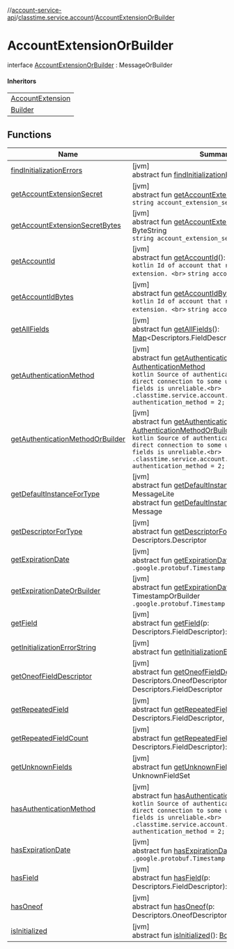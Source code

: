 //[account-service-api](../../../index.md)/[classtime.service.account](../index.md)/[AccountExtensionOrBuilder](index.md)

# AccountExtensionOrBuilder

interface [AccountExtensionOrBuilder](index.md) : MessageOrBuilder

#### Inheritors

| |
|---|
| [AccountExtension](../-account-extension/index.md) |
| [Builder](../-account-extension/-builder/index.md) |

## Functions

| Name | Summary |
|---|---|
| [findInitializationErrors](../../classtime.service.account.event/-signup-event-or-builder/index.md#1227463831%2FFunctions%2F1931141392) | [jvm]<br>abstract fun [findInitializationErrors](../../classtime.service.account.event/-signup-event-or-builder/index.md#1227463831%2FFunctions%2F1931141392)(): [List](https://docs.oracle.com/javase/8/docs/api/java/util/List.html)&lt;[String](https://docs.oracle.com/javase/8/docs/api/java/lang/String.html)&gt; |
| [getAccountExtensionSecret](get-account-extension-secret.md) | [jvm]<br>abstract fun [getAccountExtensionSecret](get-account-extension-secret.md)(): [String](https://docs.oracle.com/javase/8/docs/api/java/lang/String.html)<br>`string account_extension_secret = 3;` |
| [getAccountExtensionSecretBytes](get-account-extension-secret-bytes.md) | [jvm]<br>abstract fun [getAccountExtensionSecretBytes](get-account-extension-secret-bytes.md)(): ByteString<br>`string account_extension_secret = 3;` |
| [getAccountId](get-account-id.md) | [jvm]<br>abstract fun [getAccountId](get-account-id.md)(): [String](https://docs.oracle.com/javase/8/docs/api/java/lang/String.html)<br>```kotlin Id of account that requested an extension. <br>``` `string account_id = 5;` |
| [getAccountIdBytes](get-account-id-bytes.md) | [jvm]<br>abstract fun [getAccountIdBytes](get-account-id-bytes.md)(): ByteString<br>```kotlin Id of account that requested an extension. <br>``` `string account_id = 5;` |
| [getAllFields](../../classtime.service.account.event/-signup-event-or-builder/index.md#-1735213033%2FFunctions%2F1931141392) | [jvm]<br>abstract fun [getAllFields](../../classtime.service.account.event/-signup-event-or-builder/index.md#-1735213033%2FFunctions%2F1931141392)(): [Map](https://docs.oracle.com/javase/8/docs/api/java/util/Map.html)&lt;Descriptors.FieldDescriptor, [Any](https://kotlinlang.org/api/latest/jvm/stdlib/kotlin/-any/index.html)&gt; |
| [getAuthenticationMethod](get-authentication-method.md) | [jvm]<br>abstract fun [getAuthenticationMethod](get-authentication-method.md)(): [AuthenticationMethod](../-authentication-method/index.md)<br>```kotlin Source of authentication details without direct connection to some user account. Its id fields is unreliable.<br>``` `.classtime.service.account.AuthenticationMethod authentication_method = 2;` |
| [getAuthenticationMethodOrBuilder](get-authentication-method-or-builder.md) | [jvm]<br>abstract fun [getAuthenticationMethodOrBuilder](get-authentication-method-or-builder.md)(): [AuthenticationMethodOrBuilder](../-authentication-method-or-builder/index.md)<br>```kotlin Source of authentication details without direct connection to some user account. Its id fields is unreliable.<br>``` `.classtime.service.account.AuthenticationMethod authentication_method = 2;` |
| [getDefaultInstanceForType](../../classtime.service.account.event/-password-reset-event/-builder/index.md#-889905270%2FFunctions%2F1931141392) | [jvm]<br>abstract fun [getDefaultInstanceForType](../../classtime.service.account.event/-password-reset-event/-builder/index.md#-889905270%2FFunctions%2F1931141392)(): MessageLite<br>abstract fun [getDefaultInstanceForType](../../classtime.service.account.event/-signup-event-or-builder/index.md#1172508988%2FFunctions%2F1931141392)(): Message |
| [getDescriptorForType](../../classtime.service.account.event/-signup-event-or-builder/index.md#-2023656483%2FFunctions%2F1931141392) | [jvm]<br>abstract fun [getDescriptorForType](../../classtime.service.account.event/-signup-event-or-builder/index.md#-2023656483%2FFunctions%2F1931141392)(): Descriptors.Descriptor |
| [getExpirationDate](get-expiration-date.md) | [jvm]<br>abstract fun [getExpirationDate](get-expiration-date.md)(): Timestamp<br>`.google.protobuf.Timestamp expiration_date = 4;` |
| [getExpirationDateOrBuilder](get-expiration-date-or-builder.md) | [jvm]<br>abstract fun [getExpirationDateOrBuilder](get-expiration-date-or-builder.md)(): TimestampOrBuilder<br>`.google.protobuf.Timestamp expiration_date = 4;` |
| [getField](../../classtime.service.account.event/-signup-event-or-builder/index.md#-728711289%2FFunctions%2F1931141392) | [jvm]<br>abstract fun [getField](../../classtime.service.account.event/-signup-event-or-builder/index.md#-728711289%2FFunctions%2F1931141392)(p: Descriptors.FieldDescriptor): [Any](https://kotlinlang.org/api/latest/jvm/stdlib/kotlin/-any/index.html) |
| [getInitializationErrorString](../../classtime.service.account.event/-signup-event-or-builder/index.md#-106143432%2FFunctions%2F1931141392) | [jvm]<br>abstract fun [getInitializationErrorString](../../classtime.service.account.event/-signup-event-or-builder/index.md#-106143432%2FFunctions%2F1931141392)(): [String](https://docs.oracle.com/javase/8/docs/api/java/lang/String.html) |
| [getOneofFieldDescriptor](../../classtime.service.account.event/-signup-event-or-builder/index.md#1767160798%2FFunctions%2F1931141392) | [jvm]<br>abstract fun [getOneofFieldDescriptor](../../classtime.service.account.event/-signup-event-or-builder/index.md#1767160798%2FFunctions%2F1931141392)(p: Descriptors.OneofDescriptor): Descriptors.FieldDescriptor |
| [getRepeatedField](../../classtime.service.account.event/-signup-event-or-builder/index.md#1425494465%2FFunctions%2F1931141392) | [jvm]<br>abstract fun [getRepeatedField](../../classtime.service.account.event/-signup-event-or-builder/index.md#1425494465%2FFunctions%2F1931141392)(p: Descriptors.FieldDescriptor, p1: [Int](https://kotlinlang.org/api/latest/jvm/stdlib/kotlin/-int/index.html)): [Any](https://kotlinlang.org/api/latest/jvm/stdlib/kotlin/-any/index.html) |
| [getRepeatedFieldCount](../../classtime.service.account.event/-signup-event-or-builder/index.md#-950528252%2FFunctions%2F1931141392) | [jvm]<br>abstract fun [getRepeatedFieldCount](../../classtime.service.account.event/-signup-event-or-builder/index.md#-950528252%2FFunctions%2F1931141392)(p: Descriptors.FieldDescriptor): [Int](https://kotlinlang.org/api/latest/jvm/stdlib/kotlin/-int/index.html) |
| [getUnknownFields](../../classtime.service.account.event/-signup-event-or-builder/index.md#-1388384690%2FFunctions%2F1931141392) | [jvm]<br>abstract fun [getUnknownFields](../../classtime.service.account.event/-signup-event-or-builder/index.md#-1388384690%2FFunctions%2F1931141392)(): UnknownFieldSet |
| [hasAuthenticationMethod](has-authentication-method.md) | [jvm]<br>abstract fun [hasAuthenticationMethod](has-authentication-method.md)(): [Boolean](https://kotlinlang.org/api/latest/jvm/stdlib/kotlin/-boolean/index.html)<br>```kotlin Source of authentication details without direct connection to some user account. Its id fields is unreliable.<br>``` `.classtime.service.account.AuthenticationMethod authentication_method = 2;` |
| [hasExpirationDate](has-expiration-date.md) | [jvm]<br>abstract fun [hasExpirationDate](has-expiration-date.md)(): [Boolean](https://kotlinlang.org/api/latest/jvm/stdlib/kotlin/-boolean/index.html)<br>`.google.protobuf.Timestamp expiration_date = 4;` |
| [hasField](../../classtime.service.account.event/-signup-event-or-builder/index.md#2095008451%2FFunctions%2F1931141392) | [jvm]<br>abstract fun [hasField](../../classtime.service.account.event/-signup-event-or-builder/index.md#2095008451%2FFunctions%2F1931141392)(p: Descriptors.FieldDescriptor): [Boolean](https://kotlinlang.org/api/latest/jvm/stdlib/kotlin/-boolean/index.html) |
| [hasOneof](../../classtime.service.account.event/-signup-event-or-builder/index.md#687391779%2FFunctions%2F1931141392) | [jvm]<br>abstract fun [hasOneof](../../classtime.service.account.event/-signup-event-or-builder/index.md#687391779%2FFunctions%2F1931141392)(p: Descriptors.OneofDescriptor): [Boolean](https://kotlinlang.org/api/latest/jvm/stdlib/kotlin/-boolean/index.html) |
| [isInitialized](../../classtime.service.account.event/-signup-event-or-builder/index.md#-786502173%2FFunctions%2F1931141392) | [jvm]<br>abstract fun [isInitialized](../../classtime.service.account.event/-signup-event-or-builder/index.md#-786502173%2FFunctions%2F1931141392)(): [Boolean](https://kotlinlang.org/api/latest/jvm/stdlib/kotlin/-boolean/index.html) |
